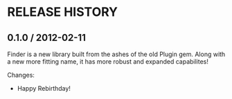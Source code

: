 # RELEASE HISTORY

## 0.1.0 / 2012-02-11

Finder is a new library built from the ashes of the old Plugin gem.
Along with a new more fitting name, it has more robust and expanded
capabilites!

Changes:

* Happy Rebirthday!

